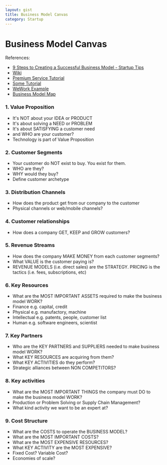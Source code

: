 ```yaml
---
layout: gist
title: Business Model Canvas
category: Startup
---
```


# Business Model Canvas


References:
- [9 Steps to Creating a Successful Business Model - Startup Tips](https://www.youtube.com/watch?v=IP0cUBWTgpY)
- [Wiki](https://en.wikipedia.org/wiki/Business_Model_Canvas)
- [Premium Service Tutorial](https://strategyzer.com/)
- [Some Tutorial](https://www.alexandercowan.com/business-model-canvas-templates/)
- [WeWork Example](https://www.youtube.com/watch?v=vguI3rbb05o)
- [Business Model Map](https://medium.com/swlh/a-new-methodology-for-business-model-mapping-6a122f140579)

### 1. Value Proposition

- It's NOT about your IDEA or PRODUCT
- It's about solving a NEED or PROBLEM
- It's about SATISFYING a customer need
- and WHO are your customer?
- Technology is part of Value Proposition

### 2. Customer Segments

- Your customer do NOT exist to buy. You exist for them.
- WHO are they?
- WHY would they buy?
- Define customer archetype

### 3. Distribution Channels

- How does the product get from our company to the customer
- Physical channels or web/mobile channels?

### 4. Customer relationships

- How does a company GET, KEEP and GROW customers?

### 5. Revenue Streams

- How does the company MAKE MONEY from each customer segments?
- What VALUE is the customer paying is? 
- REVENUE MODELS (i.e. direct sales) are the STRATEGY. PRICING is the tactics (i.e. fees, subscriptions, etc)

### 6. Key Resources

- What are the MOST IMPORTANT ASSETS required to make the business model WORK?
- Finance  e.g. capital, credit
- Physical e.g. manufactory, machine
- Intellectual e.g. patents, people, customer list
- Human e.g. software engineers, scientist

### 7. Key Partners

- Who are the KEY PARTNERS and SUPPLIERS needed to make business model WORK?
- What KEY RESOURCES are acquiring from them?
- What KEY ACTIVITIES do they perform?
- Strategic alliances between NON COMPETITORS?

### 8. Key activities

- What are the MOST IMPORTANT THINGS the company must DO to make the business model WORK?
- Production or Problem Solving or Supply Chain Management?
- What kind activity we want to be an expert at?

### 9. Cost Structure

- What are the COSTS to operate the BUSINESS MODEL?
- What are the MOST IMPORTANT COSTS?
- What are the MOST EXPENSIVE RESOURCES?
- What KEY ACTIVITY are the MOST EXPENSIVE?
- Fixed Cost? Variable Cost?
- Economies of scale?